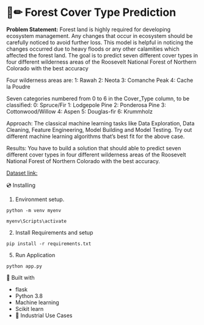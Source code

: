 # 📄✏ Forest Cover Type Prediction
**Problem Statement:** 
Forest land is highly required for developing ecosystem management. Any changes that 
occur in ecosystem should be carefully noticed to avoid further loss. This model is 
helpful in noticing the changes occurred due to heavy floods or any other calamities 
which affected the forest land. 
The goal is to predict seven different cover types in four different wilderness areas of the 
Roosevelt National Forest of Northern Colorado with the best accuracy
 
Four wilderness areas are: 
1: Rawah 
2: Neota 
3: Comanche Peak 
4: Cache la Poudre 
 
Seven categories numbered from 0 to 6 in the Cover_Type column, to be classified: 
0: Spruce/Fir 
1: Lodgepole Pine 
2: Ponderosa Pine 
3: Cottonwood/Willow 
4: Aspen 
5: Douglas-fir 
6: Krummholz

Approach: The classical machine learning tasks like Data Exploration, Data Cleaning, 
Feature Engineering, Model Building and Model Testing. Try out different machine 
learning algorithms that’s best fit for the above case. 

Results: You have to build a solution that should able to predict seven different cover 
types in four different wilderness areas of the Roosevelt National Forest of Northern 
Colorado with the best accuracy.

[Dataset link:](https://www.kaggle.com/c/forest-cover-type-prediction/data)

💿 Installing
1. Environment setup.
```
python -m venv myenv
```
```
myenv\Scripts\activate
````
2. Install Requirements and setup
```
pip install -r requirements.txt
```
5. Run Application
```
python app.py
```

🔧 Built with
- flask
- Python 3.8
- Machine learning
- Scikit learn
- 🏦 Industrial Use Cases